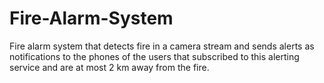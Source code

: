 # Fire-Alarm-System
Fire alarm system that detects fire in a camera stream and sends alerts as notifications to the phones of the users that subscribed to this alerting service and are at most 2 km away from the fire.
